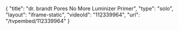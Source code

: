 {
    "title": "dr. brandt Pores No More Luminizer Primer",
    "type": "solo",
    "layout": "iframe-static",
    "videoId": "112339964",
    "url": "\/tvpembed\/112339964"
}